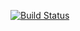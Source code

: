 [![Build Status](https://travis-ci.org/lexi8821/logic_gates.svg?branch=master)](https://travis-ci.org/lexi8821/logic_gates)
